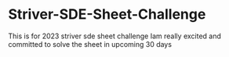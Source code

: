 # Striver-SDE-Sheet-Challenge
This is for 2023 striver sde sheet challenge Iam really excited and committed to solve the sheet in upcoming 30 days
